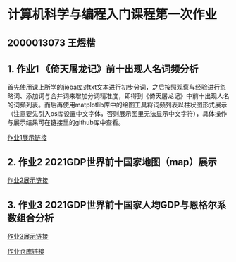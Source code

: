 # 计算机科学与编程入门课程第一次作业
## 2000013073 王煜楷
## 1. 作业1 《倚天屠龙记》前十出现人名词频分析
首先使用课上所学的jieba库对txt文本进行初步分词，之后按照观察与经验进行忽略词、添加词与合并词来增加分词精准度，即得到《倚天屠龙记》中前十出现人名的词频列表。而后再使用matplotlib库中的绘图工具将词频列表以柱状图形式展示（注意要先引入os库设置中文字体，否则展示图里无法显示中文字符），具体操作与展示结果可在链接里的github库中查看。

[作业1展示链接]()

## 2. 作业2 2021GDP世界前十国家地图（map）展示


[作业2展示链接]()
## 3. 作业3 2021GDP世界前十国家人均GDP与恩格尔系数组合分析


[作业3展示链接]()

[作业仓库链接](https://github.com/ewykric/ewykric.github.io/)
